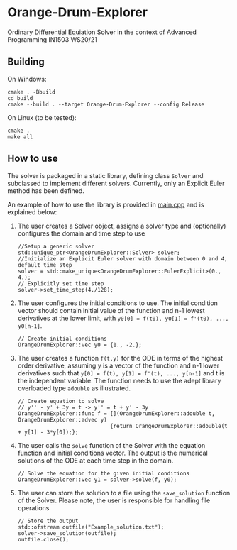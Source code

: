 # Orange-Drum-Explorer

Ordinary Differential Equiation Solver in the context of Advanced Programming IN1503 WS20/21

## Building
On Windows:
```
cmake . -Bbuild
cd build
cmake --build . --target Orange-Drum-Explorer --config Release
```

On Linux (to be tested):
```
cmake .
make all
```

## How to use

The solver is packaged in a static library, defining class `Solver` and subclassed to implement different solvers. Currently, only an Explicit Euler method has been defined.

An example of how to use the library is provided in [main.cpp](./main.cpp) and is explained below:

1. The user creates a Solver object, assigns a solver type and (optionally) configures the domain and time step to use
    ```
    //Setup a generic solver
    std::unique_ptr<OrangeDrumExplorer::Solver> solver;
    //Initialize an Explicit Euler solver with domain between 0 and 4, default time step
    solver = std::make_unique<OrangeDrumExplorer::EulerExplicit>(0., 4.);
    // Explicitly set time step
    solver->set_time_step(4./128);
    ```

1. The user configures the initial conditions to use. The initial condition vector should contain initial value of the function and n-1 lowest derivatives at the lower limit, with `y0[0] = f(t0), y0[1] = f'(t0), ..., y0[n-1]`.
    ```
    // Create initial conditions
    OrangeDrumExplorer::vec y0 = {1., -2.};
    ```

1. The user creates a function `f(t,y)` for the ODE in terms of the highest order derivative, assuming y is a vector of the function and n-1 lower derivatives such that  `y[0] = f(t), y[1] = f'(t), ..., y[n-1]` and t is the independent variable. The function needs to use the adept library overloaded type `adouble` as illustrated.
    ```
    // Create equation to solve
    // y'' - y' + 3y = t -> y'' = t + y' - 3y
    OrangeDrumExplorer::func f = [](OrangeDrumExplorer::adouble t, OrangeDrumExplorer::advec y)
                                 {return OrangeDrumExplorer::adouble(t + y[1] - 3*y[0]);};
    ```
	
1.  The user calls the `solve` function of the Solver with the equation function and initial conditions vector. The output is the numerical solutions of the ODE at each time step in the domain.
    ```
    // Solve the equation for the given initial conditions
    OrangeDrumExplorer::vec y1 = solver->solve(f, y0);
    ```
	
1. The user can store the solution to a file using the `save_solution` function of the Solver. Please note, the user is responsible for handling file operations
	```
	// Store the output
    std::ofstream outfile("Example_solution.txt");
    solver->save_solution(outfile);
    outfile.close();
	```
